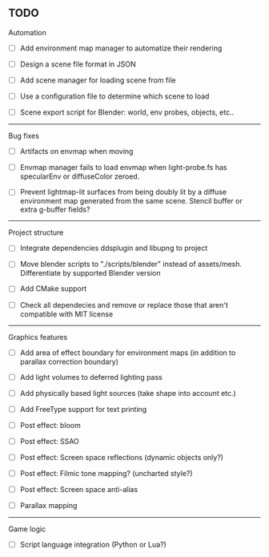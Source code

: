 TODO
------------------------------------------
Automation

- [ ] Add environment map manager to automatize their rendering

- [ ] Design a scene file format in JSON

- [ ] Add scene manager for loading scene from file

- [ ] Use a configuration file to determine which scene to load

- [ ] Scene export script for Blender: world, env probes, objects, etc..

------------------------------------------
Bug fixes

- [ ] Artifacts on envmap when moving

- [ ] Envmap manager fails to load envmap when light-probe.fs has specularEnv or diffuseColor zeroed.

- [ ] Prevent lightmap-lit surfaces from being doubly lit by a diffuse environment map generated from the same scene.
      Stencil buffer or extra g-buffer fields?

------------------------------------------
Project structure

- [ ] Integrate dependencies ddsplugin and libupng to project

- [ ] Move blender scripts to "./scripts/blender" instead of assets/mesh. Differentiate by supported Blender version

- [ ] Add CMake support

- [ ] Check all dependecies and remove or replace 
      those that aren't compatible with MIT license

------------------------------------------
Graphics features

- [ ] Add area of effect boundary for environment maps (in addition to parallax correction boundary)

- [ ] Add light volumes to deferred lighting pass

- [ ] Add physically based light sources (take shape into account etc.)

- [ ] Add FreeType support for text printing

- [ ] Post effect: bloom

- [ ] Post effect: SSAO

- [ ] Post effect: Screen space reflections (dynamic objects only?)

- [ ] Post effect: Filmic tone mapping? (uncharted style?)

- [ ] Post effect: Screen space anti-alias

- [ ] Parallax mapping


------------------------------------------
Game logic

- [ ] Script language integration (Python or Lua?)


